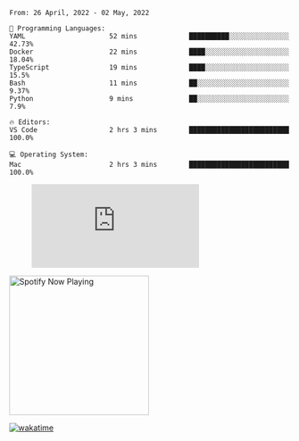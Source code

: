 <!--START_SECTION:waka-->
```text
From: 26 April, 2022 - 02 May, 2022

💬 Programming Languages: 
YAML                     52 mins             ██████████░░░░░░░░░░░░░░░   42.73% 
Docker                   22 mins             ████░░░░░░░░░░░░░░░░░░░░░   18.04% 
TypeScript               19 mins             ████░░░░░░░░░░░░░░░░░░░░░   15.5% 
Bash                     11 mins             ██░░░░░░░░░░░░░░░░░░░░░░░   9.37% 
Python                   9 mins              ██░░░░░░░░░░░░░░░░░░░░░░░   7.9%

🔥 Editors: 
VS Code                  2 hrs 3 mins        █████████████████████████   100.0%

💻 Operating System: 
Mac                      2 hrs 3 mins        █████████████████████████   100.0%

```


<!--END_SECTION:waka-->

<figure><embed src="https://wakatime.com/share/@gregnrobinson/001c6d31-0c95-44f9-b6d7-9fd705354f62.svg"></embed></figure>

[<img src="https://spotify-playing-gregnrobinson.vercel.app/api/spotify/?background_color=transparent&border_color=transparent" alt="Spotify Now Playing" width="250" />](https://open.spotify.com/user/gregnrobinson-ca)

[![wakatime](https://wakatime.com/badge/user/37718f76-572e-4513-b2c5-41c4d93d287a.svg)](https://wakatime.com/@37718f76-572e-4513-b2c5-41c4d93d287a)



